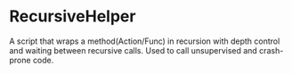 # RecursiveHelper
A script that wraps a method(Action/Func) in recursion with depth control and waiting between recursive calls. Used to call unsupervised and crash-prone code.
